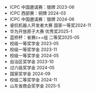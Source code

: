 - ICPC 中国邀请赛：银牌 2023-06
- ICPC 西部赛：铜牌 2024-03
- ICPC 中国邀请赛：银牌 2024-06
- 睿抗机器人开发者大赛 国家一等奖2024-11
- 华为开放原子大赛 优秀奖2025-1
- 蓝桥杯：省赛c++组 二等奖2025-05
- 校级一等奖学金 2023-05
- 校级一等奖学金 2023-11
- 校级一等奖学金 2024-05
- 自治区奖学金  2023-10
- 过六级奖学金  2024-05
- 国家奖学金 2024-09
- 校级二等奖学金 2024-11
- 山东省商会奖学金 2025-5